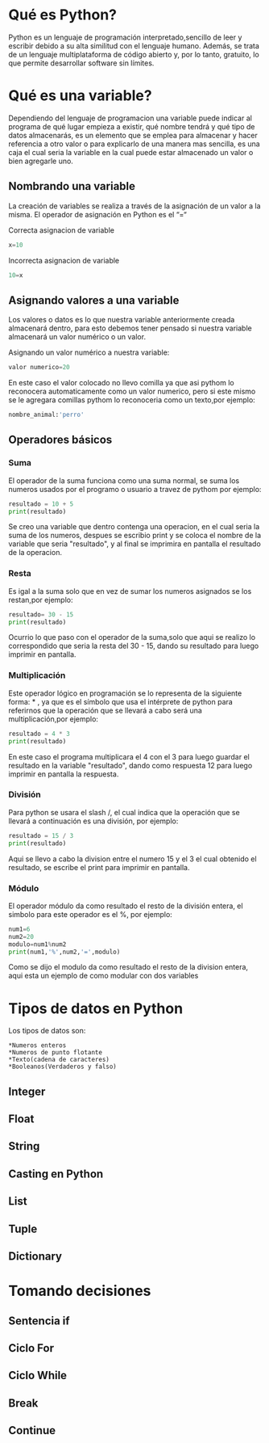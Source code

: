 # Qué es Python?
Python es un lenguaje de programación interpretado,sencillo de leer y escribir debido a su alta similitud con el lenguaje humano. Además, se trata de un lenguaje multiplataforma de código abierto y, por lo tanto, gratuito, lo que permite desarrollar software sin límites.
# Qué es una variable?
Dependiendo del lenguaje de programacion una variable puede indicar al programa de qué lugar empieza a existir, qué nombre tendrá y qué tipo de datos almacenarás, es un elemento que se emplea para almacenar y hacer referencia a otro valor o para explicarlo de una manera mas sencilla, es una caja el cual seria la variable  en la cual puede estar almacenado un valor o bien agregarle uno.
## Nombrando una variable
La creación de variables se realiza a través de la asignación de un valor a la misma. El operador de asignación en Python es el “=“

Correcta asignacion de variable
```python
x=10
```
Incorrecta asignacion de variable
```python
10=x
```
## Asignando valores a una variable
Los valores o datos es lo que nuestra variable anteriormente creada almacenará dentro, para esto debemos tener pensado si nuestra variable almacenará un valor numérico o un valor.

Asignando un valor numérico a nuestra variable:
```python
valor numerico=20
```
En este caso  el valor colocado no llevo comilla ya que asi pythom lo reconocera automaticamente como un valor numerico, pero si este mismo se le agregara comillas pythom lo reconoceria como un texto,por ejemplo:
```python
nombre_animal:'perro'
```
## Operadores básicos

### Suma
El operador de la suma  funciona como una suma normal, se suma los numeros usados por el programo o usuario a travez de pythom por ejemplo:
```python
resultado = 10 + 5
print(resultado)
```
Se creo una variable que dentro contenga una operacion, en el cual seria la suma de los numeros, despues se escribio print y se coloca el nombre de la variable que seria "resultado", y al final se imprimira en pantalla el  resultado de la operacion.

### Resta
Es igal a la suma solo que en vez de sumar los numeros asignados se los restan,por ejemplo:
```python
resultado= 30 - 15
print(resultado)
```
Ocurrio lo que paso con el operador de la suma,solo que aqui se realizo lo correspondido que seria la resta del 30 - 15, dando su resultado para luego imprimir en pantalla.

### Multiplicación
Este operador lógico en programación se lo representa de la siguiente forma: * , ya que es el símbolo que usa el intérprete de python para referirnos que la operación que se llevará a cabo será una multiplicación,por ejemplo:
```python
resultado = 4 * 3
print(resultado)
```
En este caso el programa multiplicara el 4 con el 3 para luego guardar el resultado en la variable "resultado", dando como respuesta 12 para luego imprimir en pantalla la respuesta.

### División
Para python se usara el  slash /, el cual indica que la operación que se llevará a continuación es una división, por ejemplo:
```python
resultado = 15 / 3
print(resultado)
```
Aqui se llevo a cabo la division entre el numero 15 y el 3 el cual obtenido el resultado, se escribe el print para imprimir en pantalla.
### Módulo
El operador módulo da como resultado el resto de la división entera, el simbolo para este operador es el %, por ejemplo:
```python
num1=6
num2=20
modulo=num1%num2
print(num1,'%',num2,'=',modulo)
```
Como se dijo el modulo da como resultado el resto de la division entera, aqui esta un ejemplo de como modular con dos variables
# Tipos de datos en Python
Los tipos de datos son:
```
*Numeros enteros
*Numeros de punto flotante
*Texto(cadena de caracteres)
*Booleanos(Verdaderos y falso)
```

## Integer

## Float

## String

## Casting en Python

## List

## Tuple

## Dictionary

# Tomando decisiones

## Sentencia if

## Ciclo For

## Ciclo While

## Break

## Continue
